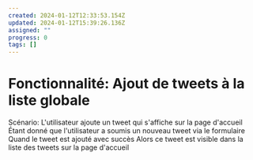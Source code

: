 ```yaml
---
created: 2024-01-12T12:33:53.154Z
updated: 2024-01-12T15:39:26.136Z
assigned: ""
progress: 0
tags: []
---
```


# Fonctionnalité:  Ajout de tweets à la liste globale

Scénario: L'utilisateur ajoute un tweet qui s'affiche sur la page d'accueil
  Étant donné que l'utilisateur a soumis un nouveau tweet via le formulaire
  Quand le tweet est ajouté avec succès
  Alors ce tweet est visible dans la liste des tweets sur la page d'accueil
